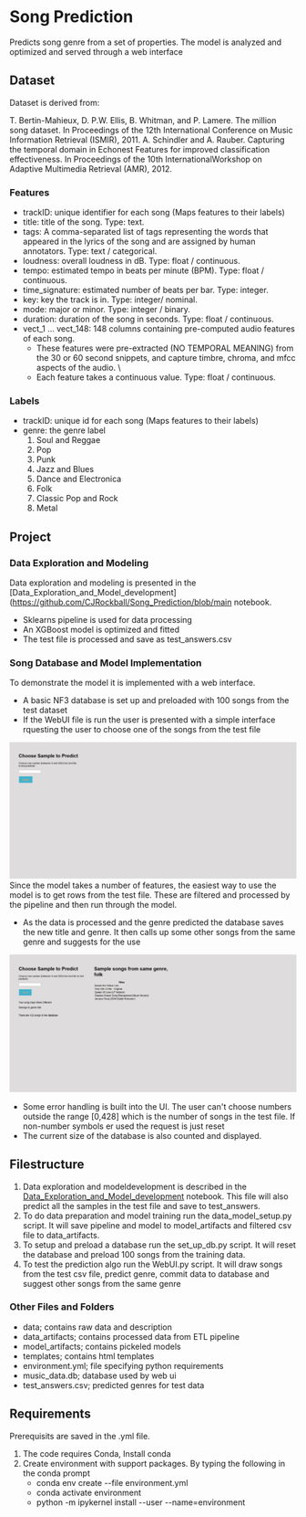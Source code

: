 # Song Prediction
Predicts song genre from a set of properties. The model is analyzed and optimized and served through a web interface

## Dataset
Dataset is derived from:

T. Bertin-Mahieux, D. P.W. Ellis, B. Whitman, and P. Lamere. The million song dataset. In
Proceedings of the 12th International Conference on Music Information Retrieval (ISMIR),
2011.
A. Schindler and A. Rauber. Capturing the temporal domain in Echonest Features for improved
classification effectiveness. In Proceedings of the 10th InternationalWorkshop on Adaptive Multimedia Retrieval (AMR), 2012.


### Features

* trackID: unique identifier for each song (Maps features to their labels)
* title: title of the song. Type: text.
* tags: A comma-separated list of tags representing the words that appeared in the lyrics of the song and are assigned by human annotators. Type: text / categorical.
* loudness: overall loudness in dB. Type: float / continuous.
* tempo: estimated tempo in beats per minute (BPM). Type: float / continuous.
* time_signature: estimated number of beats per bar. Type: integer.
* key: key the track is in. Type: integer/ nominal. 
* mode: major or minor. Type: integer / binary.
* duration: duration of the song in seconds. Type: float / continuous.
* vect_1 ... vect_148: 148 columns containing pre-computed audio features of each song. 
	- These features were pre-extracted (NO TEMPORAL MEANING) from the 30 or 60 second snippets, and capture timbre, chroma, and mfcc aspects of the audio. \
	- Each feature takes a continuous value. Type: float / continuous.
 

### Labels

* trackID: unique id for each song (Maps features to their labels)
* genre: the genre label
	1. Soul and Reggae
	2. Pop
	3. Punk
	4. Jazz and Blues
	5. Dance and Electronica
	6. Folk
	7. Classic Pop and Rock
	8. Metal

## Project

### Data Exploration and Modeling
Data exploration and modeling is presented in the [Data_Exploration_and_Model_development](https://github.com/CJRockball/Song_Prediction/blob/main notebook. 
* Sklearns pipeline is used for data processing
* An XGBoost model is optimized and fitted
* The test file is processed and save as test_answers.csv


### Song Database and Model Implementation
To demonstrate the model it is implemented with a web interface. 
* A basic NF3 database is set up and preloaded with 100 songs from the test dataset
* If the WebUI file is run the user is presented with a simple interface rquesting the user to choose one of the songs from the test file

![alt text](https://github.com/CJRockball/Song_Prediction/blob/main/images/Start_screen.png)
Since the model takes a number of features, the easiest way to use the model is to get rows from the test file. These are filtered and processed by the pipeline 
and then run through the model.
* As the data is processed and the genre predicted the database saves the new title and genre. It then calls up some other songs from the same genre and suggests 
for the use

![alt text](https://github.com/CJRockball/Song_Prediction/blob/main/images/result_screen.png)
* Some error handling is built into the UI. The user can't choose numbers outside the range [0,428] which is the number of songs in the test file. If non-number symbols er used the request is just reset
* The current size of the database is also counted and displayed.



## Filestructure

1. Data exploration and modeldevelopment is described in the [Data_Exploration_and_Model_development](https://github.com/CJRockball/Song_Prediction/blob/main/Data_Exploration_and_Model_Development.ipynb) notebook. This file will also predict all the samples in the test file and save to test_answers.
2. To do data preparation and model training run the data_model_setup.py script. It will save pipeline and model to model_artifacts and filtered csv file to data_artifacts.
3. To setup and preload a database run the set_up_db.py script. It will reset the database and preload 100 songs from the training data.
4. To test the prediction algo run the WebUI.py script. It will draw songs from the test csv file, predict genre, commit data to database and suggest other songs from the same genre

### Other Files and Folders

* data; contains raw data and description
* data_artifacts; contains processed data from ETL pipeline
* model_artifacts; contains pickeled models
* templates; contains html templates
* environment.yml; file specifying python requirements
* music_data.db; database used by web ui
* test_answers.csv; predicted genres for test data

## Requirements

Prerequisits are saved in the .yml file.
1. The code requires Conda, Install conda
2. Create environment with support packages. By typing the following in the conda prompt
	* conda env create --file environment.yml
	* conda activate environment
	* python -m ipykernel install --user --name=environment

